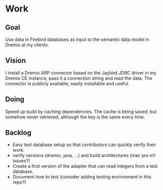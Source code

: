# Work

## Goal

Use data in Firebird databases as input to the semantic data model in Dremio at my clients.

## Vision

I install a Dremio ARP connector based on the Jaybird JDBC driver in my Dremio CE instance,
pass it a connection string and read the data.
The connector is publicly available, easily installable and useful.

## Doing

Speed up build by caching dependencies.
The cache is being saved, but somehow never retrieved, although the key is the same every time.

## Backlog

* Easy test database setup so that contributors can quickly verify their work.
* verify versions (dremio, java, ...) and build architectures (mac pro m1 issues?)
* Create a first version of the adapter that can read integers from a test database.
* Document how to test (consider adding testing environment in this repo?)
